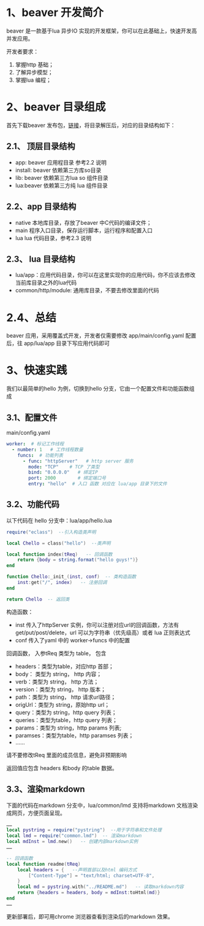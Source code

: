 # 1、beaver 开发简介

beaver 是一款基于lua 异步IO 实现的开发框架，你可以在此基础上，快速开发高并发应用。

开发者要求：
1. 掌握http 基础；
2. 了解异步模型；
3. 掌握lua 编程；

# 2、beaver 目录组成

首先下载beaver 发布包，[链接](https://gitee.com/chuyansz/beaver/releases/download/0.1-2/beaver-x86-0.1-2.tar.gz)，将目录解压后，对应的目录结构如下：

## 2.1、 顶层目录结构

* app: beaver 应用程目录 参考2.2 说明
* install: beaver 依赖第三方库so目录
* lib: beaver 依赖第三方lua so 组件目录
* lua:beaver 依赖第三方纯 lua 组件目录  

## 2.2、app 目录结构

* native 本地库目录，存放了beaver 中C代码的编译文件；
* main 程序入口目录，保存运行脚本，运行程序和配置入口
* lua lua 代码目录，参考2.3 说明

## 2.3、 lua 目录结构

* lua/app：应用代码目录，你可以在这里实现你的应用代码，你不应该去修改当前库目录之外的lua代码
* common/http/module: 通用库目录，不要去修改里面的代码

# 2.4、总结

beaver 应用，采用覆盖式开发，开发者仅需要修改 app/main/config.yaml 配置后，往 app/lua/app 目录下写应用代码即可

# 3、快速实践

我们以最简单的hello 为例，切换到hello 分支，它由一个配置文件和功能函数组成

## 3.1、配置文件

main/config.yaml

```yaml
worker:  # 标记工作线程
  - number: 1   # 工作线程数量
    funcs:  # 功能列表
      - func: "httpServer"   # http server 服务
        mode: "TCP"    # TCP 了类型
        bind: "0.0.0.0"   # 绑定IP
        port: 2000        # 绑定端口号
        entry: "hello"  # 入口 函数 对应在 lua/app 目录下的文件
```

## 3.2、功能代码

以下代码在 hello 分支中：lua/app/hello.lua

```lua
require("eclass")  --引入构造类声明

local Chello = class("hello")  --类声明

local function index(tReq)   -- 回调函数
    return {body = string.format("hello guys!")}
end

function Chello:_init_(inst, conf)  -- 类构造函数
    inst:get("/", index)   -- 注册回调
end

return Chello  -- 返回类
```

构造函数：

* inst 传入了httpServer 实例，你可以注册对应url的回调函数，方法有 get/put/post/delete，url 可以为字符串（优先级高）或者 lua 正则表达式
* conf 传入了yaml 中的 worker->funcs 中的配置

回调函数， 入参tReq 类型为 table， 包含

* headers：类型为table，对应http 首部；
* body： 类型为 string， http 内容；
* verb：类型为 string， http 方法；
* version：类型为 string， http 版本；
* path：类型为 string， http 请求url路径；
* origUrl：类型为 string，原始http url；
* query：类型为 string，http query 列表；
* queries：类型为table，http query 列表；
* params：类型为 string，http params 列表;
* paramses：类型为table，http paramses 列表；
* ……

请不要修改tReq 里面的成员信息，避免非预期影响

返回值应包含 headers 和body 的table 数据。

## 3.3、渲染markdown

下面的代码在markdown 分支中，lua/common/lmd 支持将markdown 文档渲染成网页，方便页面呈现。

```lua
……
local pystring = require("pystring")  --用于字符串和文件处理
local lmd = require("common.lmd")  -- 渲染markdown
local mdInst = lmd.new()   -- 创建内部markdown实例
……

-- 回调函数
local function readme(tReq)
    local headers = {   --声明首部以及html 编码方式
        ["Content-Type"] = "text/html; charset=UTF-8",
    }
    local md = pystring.with("../README.md")   -- 读取markdown内容
    return {headers = headers, body = mdInst:toHtml(md)}
end
……

```

更新部署后，即可用chrome 浏览器查看到渲染后的markdown 效果。



